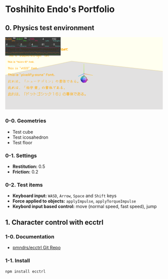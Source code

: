 # Toshihito Endo's Portfolio 

## 0. Physics test environment
![test environment](/public/images/screenshots/test-environment.png)<br>

### 0-0. Geometries
- Test cube
- Test icosahedron
- Test floor

### 0-1. Settings 
- **Restitution:** 0.5
- **Friction:** 0.2

### 0-2. Test items
- **Keyboard input:** `WASD`, `Arrow`, `Space` and `Shift` keys
- **Force applied to objects:** `applyImpulse`, `applyTorqueImpulse`
- **Keybord input based control:** move (normal speed, fast speed), jump 

## 1. Character control with ecctrl

### 1-0. Documentation
- [pmndrs/ecctrl Git Repo](https://github.com/pmndrs/ecctrl?tab=readme-ov-file)

### 1-1. Install
```
npm install ecctrl
```